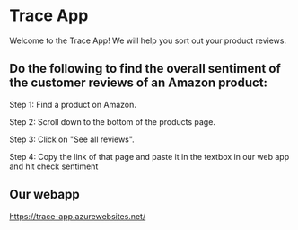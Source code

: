 # Trace App
Welcome to the Trace App! We will help you sort out your product reviews.

## Do the following to find the overall sentiment of the customer reviews of an Amazon product:
Step 1: Find a product on Amazon.

Step 2: Scroll down to the bottom of the products page.

Step 3: Click on "See all reviews".

Step 4: Copy the link of that page and paste it in the textbox in our web app and hit check sentiment

## Our webapp
https://trace-app.azurewebsites.net/
